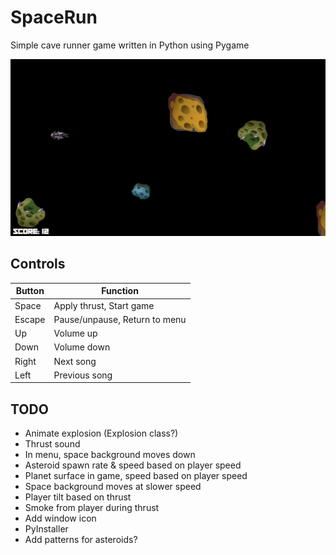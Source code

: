 # SpaceRun

Simple cave runner game written in Python using Pygame

![Game](media/game.png?raw=true)


## Controls

| Button | Function                      |
|--------|-------------------------------|
| Space  | Apply thrust, Start game      |
| Escape | Pause/unpause, Return to menu |
| Up     | Volume up                     |
| Down   | Volume down                   |
| Right  | Next song                     |
| Left   | Previous song                 |


## TODO

* Animate explosion (Explosion class?)
* Thrust sound
* In menu, space background moves down
* Asteroid spawn rate & speed based on player speed
* Planet surface in game, speed based on player speed
* Space background moves at slower speed
* Player tilt based on thrust
* Smoke from player during thrust
* Add window icon
* PyInstaller
* Add patterns for asteroids?
